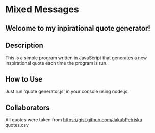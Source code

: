 # Mixed Messages
## Welcome to my inpirational quote generator!
## Description
This is a simple program written in JavaScript that generates a new inspirational quote each time the program is run.
## How to Use
Just run 'quote generator.js' in your console using node.js
## Collaborators
All quotes were taken from https://gist.github.com/JakubPetriska quotes.csv
